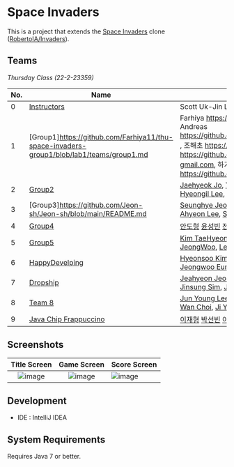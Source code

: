 # Space Invaders

This is a project that extends the [Space Invaders](https://en.wikipedia.org/wiki/Space_Invaders) clone ([RobertoIA/Invaders](https://github.com/RobertoIA/Invaders)).

## Teams
_Thursday Class (22-2-23359)_

| No. | Name        | Members                     | Requirements      |   
|-----|-------------|-----------------------------|-------------------|
| 0   | [Instructors](teams/instructors.md) | Scott Uk-Jin Lee, [Hansae Ju](https://github.com/Verssae/Verssae) | Instruct students |
| 1   |[Group1]https://github.com/Farhiya11/thu-space-invaders-group1/blob/lab1/teams/group1.md     | Farhiya https://github.com/Farhiya11/Farhiya11 , Andreas https://github.com/AndreasEgholm/AndreasEgholm , 조해초 https://github.com/haechojo/haechojo, 서엽 https://github.com/xuyu0916/xuyu0916-gmail.com, 하가휘 https://github.com/qlask1/-/tree/main                   |  https://docs.google.com/document/d/1G3VtR-ycsRAnrmbLCeS6fTqo1qIWd4vJO8Lu-dMOBlo/edit?usp=sharing                 |
| 2   |  [Group2](teams/group2.md)   |  [Jaehyeok Jo](https://github.com/poer2424/poer2424), [Yoonyoung Kim](https://github.com/rladbsdud123/rladbsdud123), [Hoseung Nam](https://github.com/hsnam99/hsnam99), [Hyeongil Lee](https://github.com/201HI/201HI), [Woonyoung Kim](https://github.com/woon325/woon325)      |  [Gameplay HUD](teams/group2.md)  |
| 3   |[Group3]https://github.com/Jeon-sh/Jeon-sh/blob/main/README.md|[Seunghye Jeon](https://github.com/Jeon-sh/Jeon-sh/blob/main/README.md), [Yunjae Kim](https://github.com/jerryfly1/jerryfly1/blob/main/README.md), [Junyeong Kim](https://github.com/trueu1120/Info/blob/main/README.md), [Ahyeon Lee](https://github.com/ahyns62/ahyns62/blob/main/README.md), [Seojun Moon](???)| 추후수정|
| 4   | [Group4](https://github.com/CSE2024-SDP-Team4/CSE2024-SDP-Team4/blob/main/README.md) | [안도형](https://github.com/andohyung/andohyung/blob/main/README.md) [윤성빈](https://github.com/SeongBinYoon/SeongBinYoon/blob/main/README.md) [전현우](https://github.com/Jeonhyeonwoo/Jeonhyeonwoo/blob/main/README.md) [최진영](https://github.com/orca10/orca10/blob/main/README.md) [한정우](https://github.com/jeongulupe/jeongulupe/blob/main/README.md) [홍진수](https://github.com/bakukun/bakukun/blob/main/README.md) | Main menu / Setting |  
| 5   | [Group5](teams/group5.md)   |  [Kim TaeHyeon](https://github.com/DevTae/DevTae/blob/main/README.md), [Kim SunYub](https://github.com/goggi772/goggi772/blob/main/README.md), [Lee YeBeom](https://github.com/beom-i/beom-i/blob/main/README.md), [Kim JeongWoo](https://github.com/wookim0719/wookim0719/blob/main/README.md), [Lee ChanYoung](https://github.com/diligentcoder7/diligentcoder7/blob/main/README.md) | [Records System](https://docs.google.com/document/d/1tiLxAqNri9PmCjMOYsaQFeSpw6Ij5dBRmh3FJwZEtMU/edit) |
| 6   | [HappyDevelping](https://github.com/hsoo3844/thu-space-invaders.git) | [Hyeonsoo Kim](https://github.com/hsoo3844/hsoo3844), [Soyeon Kwon](https://github.com/annkwon1123/annkwon1123), [Taeyoon Lee](https://github.com/TYParrot/TYParrot), [Jeongwoo Eum](https://github.com/jeongwoo99/jeongwoo99), [Jaeho Sin](https://github.com/sjh7535/sjh7535)       |                   |
| 7   | [Dropship](teams/dropship.md) | [Jeahyeon Jeong](https://github.com/jjangjjh2222/jjangjjh2222.git), [Joonghyeon Park](https://github.com/pjh2976/Joonghyeon.git), [Myeongin Jin](https://github.com/myeonginjin/myeonginjin.git), [Jinsung Sim](https://github.com/Sims0212/Sims0212.git), [Jongha Kim](https://github.com/hanyangduck/hanyangduck.git) | Item System |
|  8   | [Team 8](teams/team8.md)     |[Jun Young Lee](https://github.com/intelli21c/intelli21c), [Jeong Min Park](https://github.com/snavellib/snavellib), [Yeon Ju Ko](https://github.com/koyeonju126/koyeonju126), [Jae Wan Choi](https://github.com/Jaewan0/Jaewan0), [Ji Yoon Jeong](https://github.com/j1037/j1037)| Currency System             |
| 9   | [Java Chip Frappuccino](https://github.com/devITae/thu-space-invaders) | [이재형](https://github.com/devITae/devITae/) [박선빈](https://github.com/whaleflyingsky/whaleflyingsky/) [이선우](https://github.com/tjsdn1204/tjsdn1204/) [정성우](https://github.com/jsw3285/jsw3285/) [정연욱](https://github.com/dhfpdhaos/dhfpdhaos/) [D.Bat_Undrakh](https://github.com/Bat-Undrakh/Bat-Undrakh/) | [Level Design System](https://github.com/devITae/thu-space-invaders/blob/main/teams/JavaChipFrappuccino.md) |

## Screenshots
 

Title Screen               |  Game Screen              | Score Screen
:-------------------------:|:-------------------------:|:---------
![image](https://user-images.githubusercontent.com/69495129/136980139-7ad6adab-3f11-4711-b0a6-341080aa3361.png)   |  ![image](https://user-images.githubusercontent.com/69495129/136980236-c5d9ef85-f09a-47a7-b9d9-948f7b624002.png)|![image](https://user-images.githubusercontent.com/69495129/136980681-93dcadaf-08cb-48d8-90c9-68c651a115c9.png)


## Development

- IDE : IntelliJ IDEA


## System Requirements
Requires Java 7 or better.
